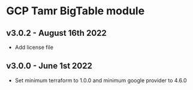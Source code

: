 # GCP Tamr BigTable module

## v3.0.2 - August 16th 2022
* Add license file

## v3.0.0 - June 1st 2022
* Set minimum terraform to 1.0.0 and minimum google provider to 4.6.0
